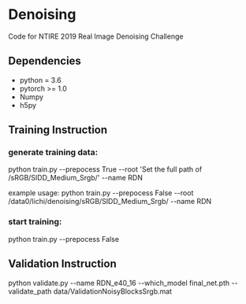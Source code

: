 # Denoising

Code for  NTIRE 2019 Real Image Denoising Challenge

## Dependencies

- python = 3.6
- pytorch >= 1.0
- Numpy
- h5py


## Training Instruction

### generate training data:

python train.py    --prepocess True  --root 'Set the full path of /sRGB/SIDD_Medium_Srgb/'  --name RDN

example usage: python train.py --prepocess False  --root /data0/lichi/denoising/sRGB/SIDD_Medium_Srgb/ --name RDN

### start training:

python train.py    --prepocess False

## Validation Instruction

python validate.py  --name RDN_e40_16  --which_model final_net.pth  --validate_path data/ValidationNoisyBlocksSrgb.mat
